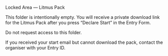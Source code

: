 Locked Area — Litmus Pack

This folder is intentionally empty.
You will receive a private download link for the Litmus Pack after you press “Declare Start” in the Entry Form.

Do not request access to this folder.

If you received your start email but cannot download the pack, contact the organiser with your Entry ID.
